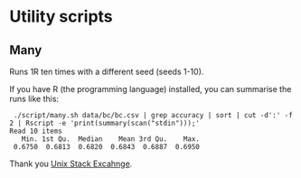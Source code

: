 # Utility scripts


## Many

Runs 1R ten times with a different seed (seeds 1-10).

If you have R (the programming language) installed,
you can summarise the runs like this:

```
 ./script/many.sh data/bc/bc.csv | grep accuracy | sort | cut -d':' -f 2 | Rscript -e 'print(summary(scan("stdin")));'
Read 10 items
   Min. 1st Qu.  Median    Mean 3rd Qu.    Max. 
 0.6750  0.6813  0.6820  0.6843  0.6887  0.6950 
```

Thank you [Unix Stack Excahnge](https://unix.stackexchange.com/questions/13731/is-there-a-way-to-get-the-min-max-median-and-average-of-a-list-of-numbers-in#comment243431_13775).